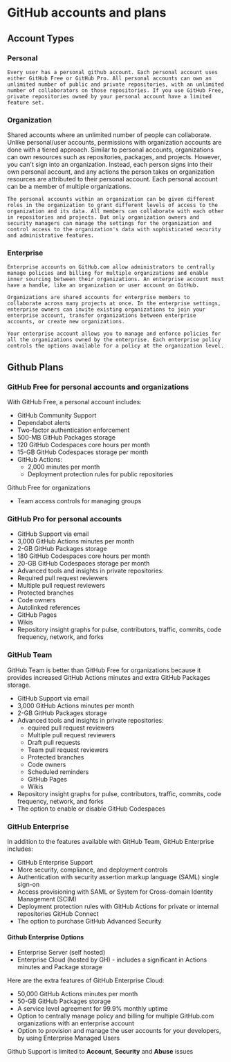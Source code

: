 # GitHub accounts and plans

## Account Types

### Personal
    
    Every user has a personal github account. Each personal account uses either GitHub Free or GitHub Pro. All personal accounts can own an unlimited number of public and private repositories, with an unlimited number of collaborators on those repositories. If you use GitHub Free, private repositories owned by your personal account have a limited feature set.

### Organization

   Shared accounts where an unlimited number of people can collaborate. Unlike personal/user accounts, permissions with organization accounts are done with a tiered approach.  Similar to personal accounts, organizations can own resources such as repositories, packages, and projects. However, you can't sign into an organization. Instead, each person signs into their own personal account, and any actions the person takes on organization resources are attributed to their personal account. Each personal account can be a member of multiple organizations.

    The personal accounts within an organization can be given different roles in the organization to grant different levels of access to the organization and its data. All members can collaborate with each other in repositories and projects. But only organization owners and security managers can manage the settings for the organization and control access to the organization's data with sophisticated security and administrative features.

### Enterprise

    Enterprise accounts on GitHub.com allow administrators to centrally manage policies and billing for multiple organizations and enable inner sourcing between their organizations. An enterprise account must have a handle, like an organization or user account on GitHub.

    Organizations are shared accounts for enterprise members to collaborate across many projects at once. In the enterprise settings, enterprise owners can invite existing organizations to join your enterprise account, transfer organizations between enterprise accounts, or create new organizations.
    
    Your enterprise account allows you to manage and enforce policies for all the organizations owned by the enterprise. Each enterprise policy controls the options available for a policy at the organization level.

## Github Plans

### GitHub Free for personal accounts and organizations

With GitHub Free, a personal account includes:
- GitHub Community Support
- Dependabot alerts
- Two-factor authentication enforcement
- 500-MB GitHub Packages storage
- 120 GitHub Codespaces core hours per month
- 15-GB GitHub Codespaces storage per month
- GitHub Actions:
    - 2,000 minutes per month
    - Deployment protection rules for public repositories

Github Free for organizations
- Team access controls for managing groups

### GitHub Pro for personal accounts

- GitHub Support via email
- 3,000 GitHub Actions minutes per month
- 2-GB GitHub Packages storage
- 180 GitHub Codespaces core hours per month
- 20-GB GitHub Codespaces storage per month
- Advanced tools and insights in private repositories:
- Required pull request reviewers
- Multiple pull request reviewers
- Protected branches
- Code owners
- Autolinked references
- GitHub Pages
- Wikis
- Repository insight graphs for pulse, contributors, traffic, commits, code frequency, network, and forks

### GitHub Team

GitHub Team is better than GitHub Free for organizations because it provides increased GitHub Actions minutes and extra GitHub Packages storage.

- GitHub Support via email
- 3,000 GitHub Actions minutes per month
- 2-GB GitHub Packages storage
- Advanced tools and insights in private repositories:
    - equired pull request reviewers
    - Multiple pull request reviewers
    - Draft pull requests
    - Team pull request reviewers
    - Protected branches
    - Code owners
    - Scheduled reminders
    - GitHub Pages
    - Wikis
- Repository insight graphs for pulse, contributors, traffic, commits, code frequency, network, and forks
- The option to enable or disable GitHub Codespaces

### GitHub Enterprise

In addition to the features available with GitHub Team, GitHub Enterprise includes:

- GitHub Enterprise Support
- More security, compliance, and deployment controls
- Authentication with security assertion markup language (SAML) single sign-on
- Access provisioning with SAML or System for Cross-domain Identity Management (SCIM)
- Deployment protection rules with GitHub Actions for private or internal repositories GitHub Connect
- The option to purchase GitHub Advanced Security

#### Github Enterprise Options

- Enterprise Server (self hosted)
- Enterprise Cloud (hosted by GH) - includes a significant in Actions minutes and Package storage

Here are the extra features of GitHub Enterprise Cloud:
 - 50,000 GitHub Actions minutes per month
 - 50-GB GitHub Packages storage
 - A service level agreement for 99.9% monthly uptime
 - Option to centrally manage policy and billing for multiple GitHub.com organizations with an enterprise account
 - Option to provision and manage the user accounts for your developers, by using Enterprise Managed Users

 Github Support is limited to **Account**, **Security** and **Abuse** issues
